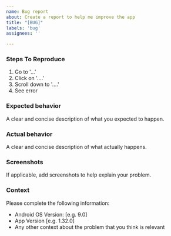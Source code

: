 ```yaml
---
name: Bug report
about: Create a report to help me improve the app
title: "[BUG]"
labels: 'bug'
assignees: ''

---
```


### Steps To Reproduce
1. Go to '...'
2. Click on '....'
3. Scroll down to '....'
4. See error

### Expected behavior
A clear and concise description of what you expected to happen.

### Actual behavior
A clear and concise description of what actually happens.

### Screenshots
If applicable, add screenshots to help explain your problem.

### Context
Please complete the following information:
- Android OS Version: [e.g. 9.0]
- App Version [e.g. 1.32.0]
- Any other context about the problem that you think is relevant
